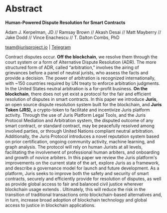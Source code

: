 
# Abstract  

**Human-Powered Dispute Resolution for Smart Contracts** 

Adam J. Kerpelman, JD // Ramsay Brown // Akash Desai // Matt Mayberry // Jake Dodd  // Vince Enachescu  // T. Dalton Combs, PhD

[team@jurisproject.io][1] \| [Telegram][2]

Contract disputes occur. **Off the blockchain**, we resolve them through the court system or a form of Alternative Dispute Resolution \(ADR\). The more structured form of ADR, called “arbitration,” involves the airing of grievances before a panel of neutral jurists, who assess the facts and provide a decision. The power of arbitration is recognized internationally, with \~150 countries required by UN treaty to enforce arbitration judgments. In the United States neutral arbitration is a for-profit business. **On the blockchain**, there does not yet exist a protocol for the fair and efficient resolution of disputes in smart contracts. In this paper we introduce **Juris**, an open source dispute resolution system built for the blockchain, and **Juris Token \(JRS\),** a crypto-token to facilitate and incentivize Juris platform activity. Through the use of Juris Platform Legal Tools, and the Juris Protocol Mediation and Arbitration system, the disputed outcome of any smart contract, or standard contract, may be peacefully resolved among involved parties, or through United Nations compliant neutral arbitration. Additionally, the Juris Protocol introduces a novel reputation system based on prior certification, ongoing community activity, machine learning, and graph analysis. The protocol will rely on human Jurists at all levels, facilitating the involvement of professional human arbiters, and onboarding and growth of novice arbiters. In this paper we review the Juris platform's improvements on the current state of the art, explore Juris as a framework, and describe a governance model for launch and future development. As a platform, Juris seeks to improve both the safety and security of smart contracts, securely and efficiently provide for resolution of disputes, as well as provide global access to fair and balanced civil justice wherever blockchain usage extends . Ultimately, this will reduce the risk in the transition of traditional transactions onto blockchain-based alternatives and, in turn, increase broad adoption of blockchain technology and global access to justice in blockchain applications. 

[1]:	mailto:team@juriscoin.io
[2]:	https://t.me/jurisproject
